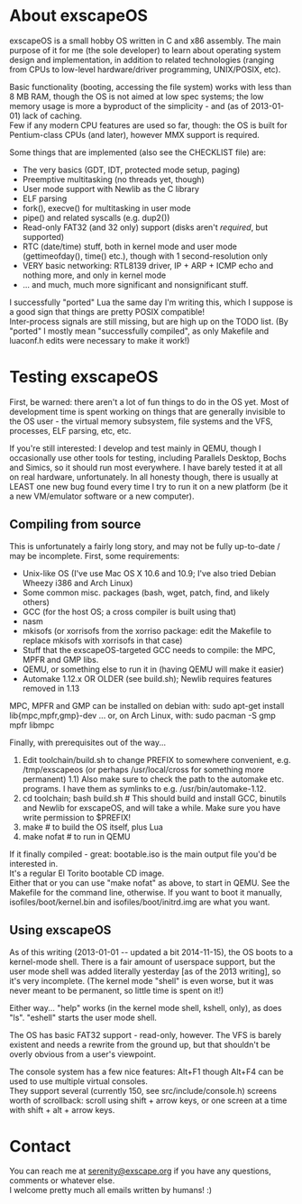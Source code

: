 About exscapeOS
===============
exscapeOS is a small hobby OS written in C and x86 assembly.
The main purpose of it for me (the sole developer) to learn about operating
system design and implementation, in addition to related technologies (ranging
from CPUs to low-level hardware/driver programming, UNIX/POSIX, etc).

Basic functionality (booting, accessing the file system) works with less than
8 MB RAM, though the OS is not aimed at low spec systems; the low memory usage
is more a byproduct of the simplicity - and (as of 2013-01-01) lack of caching.  
Few if any modern CPU features are used so far, though: the OS is built for
Pentium-class CPUs (and later), however MMX support is required.

Some things that are implemented (also see the CHECKLIST file) are:
* The very basics (GDT, IDT, protected mode setup, paging)
* Preemptive multitasking (no threads yet, though)
* User mode support with Newlib as the C library
* ELF parsing
* fork(), execve() for multitasking in user mode
* pipe() and related syscalls (e.g. dup2())
* Read-only FAT32 (and 32 only) support (disks aren't *required*, but supported)
* RTC (date/time) stuff, both in kernel mode and user mode (gettimeofday(), time() etc.), though with 1 second-resolution only
* VERY basic networking: RTL8139 driver, IP + ARP + ICMP echo and nothing more, and only in kernel mode
* ... and much, much more significant and nonsignificant stuff.

I successfully "ported" Lua the same day I'm writing this, which I suppose
is a good sign that things are pretty POSIX compatible!  
Inter-process signals are still missing, but are high up on the TODO
list.
(By "ported" I mostly mean "successfully compiled", as only Makefile and luaconf.h
edits were necessary to make it work!)

Testing exscapeOS
=================
First, be warned: there aren't a lot of fun things to do in the OS yet.
Most of development time is spent working on things that are generally
invisible to the OS user - the virtual memory subsystem, file systems
and the VFS, processes, ELF parsing, etc, etc.

If you're still interested: I develop and test mainly in QEMU, though I
occasionally use other tools for testing, including Parallels Desktop, Bochs
and Simics, so it should run most everywhere. I have barely tested it at all
on real hardware, unfortunately.
In all honesty though, there is usually at LEAST one new bug found every time I
try to run it on a new platform (be it a new VM/emulator software or a new computer).

Compiling from source
---------------------
This is unfortunately a fairly long story, and may not be fully up-to-date / may be incomplete.
First, some requirements:
* Unix-like OS (I've use Mac OS X 10.6 and 10.9; I've also tried Debian Wheezy i386 and Arch Linux)
* Some common misc. packages (bash, wget, patch, find, and likely others)
* GCC (for the host OS; a cross compiler is built using that)
* nasm
* mkisofs (or xorrisofs from the xorriso package: edit the Makefile to replace mkisofs with xorrisofs in that case)
* Stuff that the exscapeOS-targeted GCC needs to compile: the MPC, MPFR and GMP libs.
* QEMU, or something else to run it in (having QEMU will make it easier)
* Automake 1.12.x OR OLDER (see build.sh); Newlib requires features removed in 1.13

MPC, MPFR and GMP can be installed on debian with:
    sudo apt-get install lib{mpc,mpfr,gmp}-dev
... or, on Arch Linux, with:
    sudo pacman -S gmp mpfr libmpc

Finally, with prerequisites out of the way...  
1) Edit toolchain/build.sh to change PREFIX to somewhere convenient, e.g. /tmp/exscapeos (or perhaps /usr/local/cross for something more permanent)
1.1) Also make sure to check the path to the automake etc. programs. I have them as symlinks to e.g. /usr/bin/automake-1.12.
2) cd toolchain;  bash build.sh # This should build and install GCC, binutils and Newlib for exscapeOS, and will take a while. Make sure you have write permission to $PREFIX!
3) make # to build the OS itself, plus Lua  
4) make nofat # to run in QEMU  

If it finally compiled - great: bootable.iso is the main output file you'd be interested in.  
It's a regular El Torito bootable CD image.  
Either that or you can use "make nofat" as above, to start in QEMU. See the Makefile for the command line, otherwise.
If you want to boot it manually, isofiles/boot/kernel.bin and isofiles/boot/initrd.img are what you want.

Using exscapeOS
---------------
As of this writing (2013-01-01 -- updated a bit 2014-11-15), the OS boots to a kernel-mode shell.
There is a fair amount of userspace support, but the user mode shell was added literally yesterday [as of the 2013 writing], so it's very incomplete.
(The kernel mode "shell" is even worse, but it was never meant to be permanent, so little time is spent on it!)

Either way... "help" works (in the kernel mode shell, kshell, only), as does "ls".
"eshell" starts the user mode shell.

The OS has basic FAT32 support - read-only, however. The VFS is barely existent and
needs a rewrite from the ground up, but that shouldn't be overly obvious from a user's
viewpoint.

The console system has a few nice features: Alt+F1 though Alt+F4 can be used to use multiple virtual consoles.  
They support several (currently 150, see src/include/console.h) screens worth of scrollback: scroll using shift + arrow keys, or one screen at a time with shift + alt + arrow keys.

Contact
========
You can reach me at serenity@exscape.org if you have any questions, comments
or whatever else.  
I welcome pretty much all emails written by humans! :)
